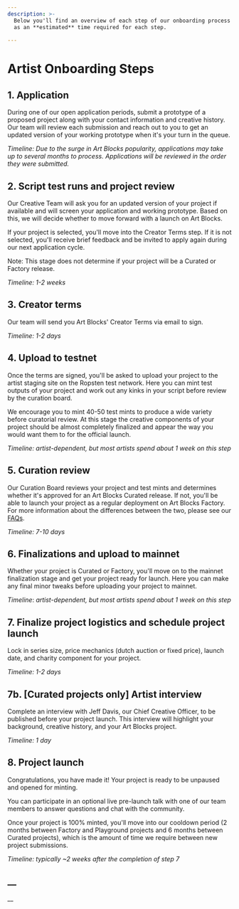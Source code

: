 ```yaml
---
description: >-
  Below you'll find an overview of each step of our onboarding process as well
  as an **estimated** time required for each step.
  
---
```


# Artist Onboarding Steps

## 1. Application

During one of our open application periods, submit a prototype of a proposed project along with your contact information and creative history. Our team will review each submission and reach out to you to get an updated version of your working prototype when it's your turn in the queue.&#x20;

_Timeline: Due to the surge in Art Blocks popularity, applications may take up to several months to process. Applications will be reviewed in the order they were submitted._

## 2. Script test runs and project review

Our Creative Team will ask you for an updated version of your project if available and will screen your application and working prototype. Based on this, we will  decide whether to move forward with a launch on Art Blocks.&#x20;

If your project is selected, you'll move into the Creator Terms step. If it is not selected, you'll receive brief feedback and be invited to apply again during our next application cycle.

Note: This stage does not determine if your project will be a Curated or Factory release.

_Timeline: 1-2 weeks_

## 3. Creator terms

Our team will send you Art Blocks' Creator Terms via email to sign.

_Timeline: 1-2 days_

## 4. Upload to testnet

Once the terms are signed, you'll be asked to upload your project to the artist staging site on the Ropsten test network. Here you can mint test outputs of your project and work out any kinks in your script before review by the curation board.

We encourage you to mint 40-50 test mints to produce a wide variety before curatorial review. At this stage the creative components of your project should be almost completely finalized and appear the way you would want them to for the official launch.

_Timeline: artist-dependent, but most artists spend about 1 week on this step_

## 5. Curation review

Our Curation Board reviews your project and test mints and determines whether it's approved for an Art Blocks Curated release. If not, you'll be able to launch your project as a regular deployment on Art Blocks Factory. For more information about the differences between the two, please see our [FAQs](https://docs.artblocks.io/creator-docs/creator-onboarding/readme/faqs).

_Timeline: 7-10 days_

## 6. Finalizations and upload to mainnet

Whether your project is Curated or Factory, you'll move on to the mainnet finalization stage and get your project ready for launch. Here you can make any final minor tweaks before uploading your project to mainnet.

_Timeline_: _artist-dependent, but most artists spend about 1 week on this step_

## 7. Finalize project logistics and schedule project launch

Lock in series size, price mechanics (dutch auction or fixed price), launch date, and charity component for your project.

_Timeline: 1-2 days_

## 7b. \[Curated projects only] Artist interview

Complete an interview with Jeff Davis, our Chief Creative Officer, to be published before your project launch. This interview will highlight your background, creative history, and your Art Blocks project.

_Timeline: 1 day_

## 8. Project launch

Congratulations, you have made it! Your project is ready to be unpaused and opened for minting.

You can participate in an optional live pre-launch talk with one of our team members to answer questions and chat with the community.

Once your project is 100% minted, you'll move into our cooldown period (2 months between Factory and Playground projects and 6 months between Curated projects), which is the amount of time we require between new project submissions.

_Timeline: typically \~2 weeks after the completion of step 7_

## __



__
